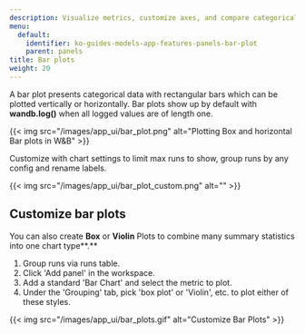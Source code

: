 ```yaml
---
description: Visualize metrics, customize axes, and compare categorical data as bars.
menu:
  default:
    identifier: ko-guides-models-app-features-panels-bar-plot
    parent: panels
title: Bar plots
weight: 20
---
```


A bar plot presents categorical data with rectangular bars which can be plotted vertically or horizontally. Bar plots show up by default with **wandb.log()** when all logged values are of length one.

{{< img src="/images/app_ui/bar_plot.png" alt="Plotting Box and horizontal Bar plots in W&B" >}}

Customize with chart settings to limit max runs to show, group runs by any config and rename labels.

{{< img src="/images/app_ui/bar_plot_custom.png" alt="" >}}

## Customize bar plots

You can also create **Box** or **Violin** Plots to combine many summary statistics into one chart type**.**

1. Group runs via runs table.
2. Click 'Add panel' in the workspace.
3. Add a standard 'Bar Chart' and select the metric to plot.
4. Under the 'Grouping' tab, pick 'box plot' or 'Violin', etc. to plot either of these styles.

{{< img src="/images/app_ui/bar_plots.gif" alt="Customize Bar Plots" >}}